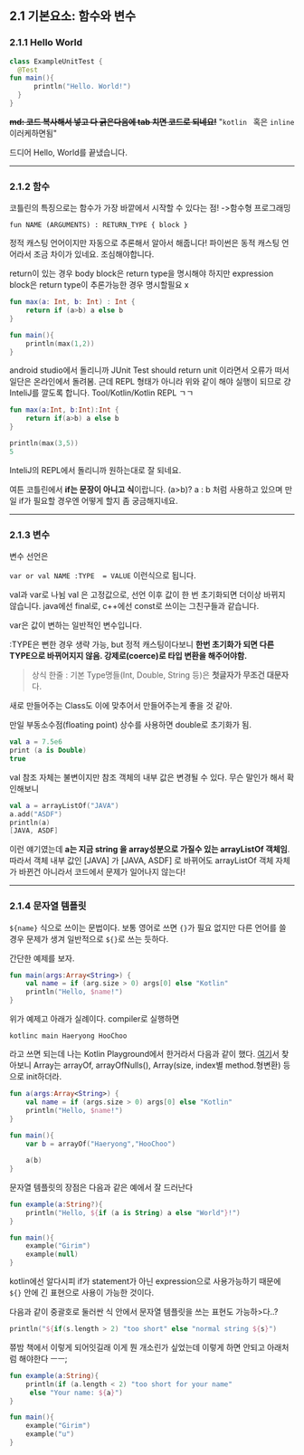 ﻿

## 2.1 기본요소: 함수와 변수

### 2.1.1 Hello World
  
  ```kotlin
class ExampleUnitTest {  
    @Test  
 fun main(){  
        println("Hello. World!")  
    }  
}
```

~~**md: 코드 복사해서 넣고 다 긁은다음에 tab 치면 코드로 되네요!**~~
"```kotlin ``` 혹은 `inline` 이러케하면됨"

드디어 Hello, World를 끝냈습니다. 

***
### 2.1.2 함수
코틀린의 특징으로는 함수가 가장 바깥에서 시작할 수 있다는 점! ->함수형 프로그래밍

`fun NAME (ARGUMENTS) : RETURN_TYPE { block }`

정적 캐스팅 언어이지만 자동으로 추론해서 알아서 해줍니다!
파이썬은 동적 캐스팅 언어라서 조금 차이가 있네요. 조심해야합니다.

return이 있는 경우 body block은 return type을 명시해야 하지만
expression block은 return type이 추론가능한 경우 명시할필요 x

```kotlin
fun max(a: Int, b: Int) : Int {
    return if (a>b) a else b
}

fun main(){
    println(max(1,2))
}
```
android studio에서 돌리니까 JUnit Test should return unit 이라면서 오류가 떠서
일단은 온라인에서 돌려봄. 근데 REPL 형태가 아니라 위와 같이 해야 실행이 되므로 걍 InteliJ를 깔도록 합니다. Tool/Kotlin/Kotlin REPL ㄱㄱ

```kotlin
fun max(a:Int, b:Int):Int {
    return if(a>b) a else b
}

println(max(3,5))
5
```
InteliJ의 REPL에서 돌리니까 원하는대로 잘 되네요.


여튼 코틀린에서 **if는 문장이 아니고 식**이랍니다. (a>b)? a : b 처럼 사용하고 있으며
만일 if가 필요할 경우엔 어떻게 할지 좀 궁금해지네요.


---
### 2.1.3 변수

변수 선언은 

`var or val NAME :TYPE  = VALUE`
이런식으로 됩니다.


val과 var로 나뉨
val 은 고정값으로, 선언 이후 값이 한 번 초기화되면 더이상 바뀌지 않습니다.
java에선 final로, c++에선 const로 쓰이는 그친구들과 같습니다. 

var은 값이 변하는 일반적인 변수입니다.

:TYPE은 뻔한 경우 생략 가능, but 정적 캐스팅이다보니 **한번 초기화가 되면
다른 TYPE으로 바뀌어지지 않음. 강제로(coerce)로 타입 변환을 해주어야함.**

> 상식 한줄 : 기본 Type명들(Int, Double, String 등)은 **첫글자가 무조건 대문자**다.

 새로 만들어주는 Class도 이에 맞추어서 만들어주는게 좋을 것 같아.

만일 부동소수점(floating point) 상수를 사용하면 double로 초기화가 됨.

```kotlin
val a = 7.5e6
print (a is Double)
true
```

val 참조 자체는 불변이지만 참조 객체의 내부 값은 변경될 수 있다. 무슨 말인가 해서 확인해보니

```kotlin
val a = arrayListOf("JAVA")
a.add("ASDF")
println(a)
[JAVA, ASDF]
```

이런 얘기였는데 **a는 지금 string 을 array성분으로 가질수 있는 arrayListOf 객체임**. 따라서 객체 내부 값인 [JAVA] 가 [JAVA, ASDF] 로 바뀌어도 arrayListOf 객체 자체가 바뀐건 아니라서 코드에서 문제가 일어나지 않는다!


***
### 2.1.4 문자열 템플릿

`${name}` 식으로 쓰이는 문법이다. 보통 영어로 쓰면 `{}`가 필요 없지만 다른 언어를 쓸 경우 문제가 생겨 일반적으로 `${}`로 쓰는 듯하다. 

간단한 예제를 보자.

```kotlin
fun main(args:Array<String>) {
	val name = if (arg.size > 0) args[0] else "Kotlin"
	println("Hello, $name!")
}
```
위가 예제고 아래가 실례이다. compiler로 실행하면 

`kotlinc main Haeryong HooChoo`
	
라고 쓰면 되는데 나는 Kotlin Playground에서 한거라서 다음과 같이 했다.
[여기](https://hype.codes/how-initialize-array-kotlin)서 찾아보니 Array는 arrayOf, arrayOfNulls(), Array(size, index별 method.형변환) 등으로 init하더라.

```kotlin
fun a(args:Array<String>) {
	val name = if (args.size > 0) args[0] else "Kotlin"
	println("Hello, $name!")
}
   
fun main(){
    var b = arrayOf("Haeryong","HooChoo")

    a(b)
}
```
   

문자열 템플릿의 장점은 다음과 같은 예에서 잘 드러난다

```kotlin
fun example(a:String?){
    println("Hello, ${if (a is String) a else "World"}!")
}

fun main(){
    example("Girim")
    example(null)
}
```

kotlin에선 알다시피 if가 statement가 아닌 expression으로 사용가능하기 때문에 `${}` 안에 긴 표현으로 사용이 가능한 것이다.



다음과 같이 중괄호로 둘러싼 식 안에서 문자열 템플릿을 쓰는 표현도 가능하>다..?

```kotlin
println("${if(s.length > 2) "too short" else "normal string ${s}")
```

쮸밤 책에서 이렇게 되어잇길래 이게 뭔 개소린가 싶었는데 이렇게 하면 안되고
아래처럼 해야한다 ㅡㅡ;

```kotlin
fun example(a:String){
    println(if (a.length < 2) "too short for your name"
     else "Your name: ${a}")
}

fun main(){
    example("Girim")
    example("u")
}
```

